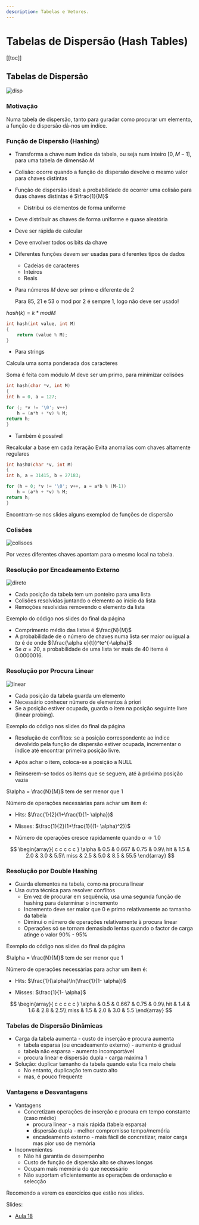 ```yaml
---
description: Tabelas e Vetores.
---
```


# Tabelas de Dispersão (Hash Tables)

[[toc]]

## Tabelas de Dispersão

<img src="./assets/0016-fun.png" alt="disp" class="invert-dark2">

### Motivação

Numa tabela de dispersão, tanto para guradar como procurar um elemento,
a função de dispersão dá-nos um indíce.

### Função de Dispersão (Hashing)

- Transforma a chave num índice da tabela, ou seja num
  inteiro $[0, M-1]$, para uma tabela de dimensão $M$
- Colisão: ocorre quando a função de dispersão devolve
  o mesmo valor para chaves distintas
- Função de dispersão ideal: a probabilidade de ocorrer
  uma colisão para duas chaves distintas é $\frac{1}{M}$

  - Distribui os elementos de forma uniforme

- Deve distribuir as chaves de forma uniforme e quase
  aleatória
- Deve ser rápida de calcular
- Deve envolver todos os bits da chave
- Diferentes funções devem ser usadas para diferentes
  tipos de dados

  - Cadeias de caracteres
  - Inteiros
  - Reais

- Para números
  $M$ deve ser primo e diferente de 2

  Para 85, 21 e 53 o mod por 2 é sempre 1, logo não deve ser usado!

$hash(k) = k * mod M$

```c
int hash(int value, int M)
{
    return (value % M);
}
```

- Para strings

Calcula uma soma ponderada dos caracteres

Soma é feita com módulo
$M$ deve ser um primo, para minimizar colisões

```c
int hash(char *v, int M)
{
int h = 0, a = 127;

for (; *v != '\0'; v++)
    h = (a*h + *v) % M;
return h;
}
```

- Também é possível

Recalcular a base em cada iteração
Evita anomalias com chaves altamente regulares

```c
int hashU(char *v, int M)
{
int h, a = 31415, b = 27183;

for (h = 0; *v != '\0'; v++, a = a*b % (M-1))
    h = (a*h + *v) % M;
return h;
}
```

Encontram-se nos slides alguns exemplod de funções de dispersão

### Colisões

<img src="./assets/0016-col.png" alt="colisoes" class="invert-dark2">

Por vezes diferentes chaves apontam para o mesmo local na tabela.

### Resolução por Encadeamento Externo

<img src="./assets/0016-dir.png" alt="direto" class="invert-dark2">

- Cada posição da tabela tem um ponteiro para uma lista
- Colisões resolvidas juntando o elemento ao início da lista
- Remoções resolvidas removendo o elemento da lista

Exemplo do código nos slides do final da página

- Comprimento médio das listas é $\frac{N}{M}$
- A probabilidade de o número de chaves numa lista ser
  maior ou igual a $t\alpha$ é de onde $(\frac{\alpha e}{t})^te^{-\alpha}$
- Se $\alpha = 20$, a probabilidade de uma lista ter mais de 40
  items é 0.0000016.

### Resolução por Procura Linear

<img src="./assets/0016-lin.png" alt="linear" class="invert-dark2">

- Cada posição da tabela guarda um elemento
- Necessário conhecer número de elementos à priori
- Se a posição estiver ocupada, guarda o item na posição
  seguinte livre (linear probing).

Exemplo do código nos slides do final da página

- Resolução de conflitos: se a posição correspondente ao
  índice devolvido pela função de dispersão estiver
  ocupada, incrementar o índice até encontrar primeira
  posição livre.

- Após achar o item, coloca-se a posição a NULL
- Reinserem-se todos os items que se seguem, até à próxima
  posição vazia

$\alpha = \frac{N}{M}$ tem de ser menor que 1

Número de operações necessárias para achar um item é:

- Hits: $\frac{1}{2}(1+\frac{1}{1- \alpha})$

- Misses: $\frac{1}{2}(1+\frac{1}{(1- \alpha)^2})$

- Número de operações cresce rapidamente quando $\alpha \rightarrow 1.0$

$$
\begin{array}{ c c c c c }
\alpha  & 0.5 & 0.667 & 0.75 & 0.9\\
hit & 1.5 & 2.0 & 3.0 & 5.5\\
miss & 2.5 & 5.0 & 8.5 & 55.5
\end{array}
$$

### Resolução por Double Hashing

- Guarda elementos na tabela, como na procura linear
- Usa outra técnica para resolver conflitos
  - Em vez de procurar em sequência, usa uma segunda função de
    hashing para determinar o incremento
  - Incremento deve ser maior que 0 e primo relativamente ao
    tamanho da tabela
  - Diminui o número de operações relativamente à procura linear
  - Operações só se tornam demasiado lentas quando o factor de
    carga atinge o valor 90% - 95%

Exemplo do código nos slides do final da página

$\alpha = \frac{N}{M}$ tem de ser menor que 1

Número de operações necessárias para achar um item é:

- Hits: $\frac{1}{\alpha}\ln(\frac{1}{1- \alpha})$

- Misses: $\frac{1}{1- \alpha}$

$$
\begin{array}{ c c c c c }
\alpha  & 0.5 & 0.667 & 0.75 & 0.9\\
hit & 1.4 & 1.6 & 2.8 & 2.5\\
miss & 1.5 & 2.0 & 3.0 & 5.5
\end{array}
$$

### Tabelas de Dispersão Dinâmicas

- Carga da tabela aumenta - custo de inserção e procura
  aumenta
  - tabela esparsa (ou encadeamento externo) - aumento é gradual
  - tabela não esparsa - aumento incomportável
  - procura linear e dispersão dupla - carga máxima 1
- Solução: duplicar tamanho da tabela quando esta fica
  meio cheia
  - No entanto, duplicação tem custo alto
  - mas, é pouco frequente

### Vantagens e Desvantagens

- Vantagens
  - Concretizam operações de inserção e procura em tempo
    constante (caso médio)
    - procura linear - a mais rápida (tabela esparsa)
    - dispersão dupla - melhor compromisso tempo/memória
    - encadeamento externo - mais fácil de concretizar, maior carga mas
      pior uso de memória
- Inconvenientes
  - Não há garantia de desempenho
  - Custo de função de dispersão alto se chaves longas
  - Ocupam mais memória do que necessário
  - Não suportam eficientemente as operações de ordenação e
    selecção

Recomendo a verem os exercícios que estão nos slides.

Slides:

- [Aula 18](https://drive.google.com/file/d/1YBSPqEe4hLfTO3Th1F0TeISqUb_N0JAs/view?usp=sharing)
